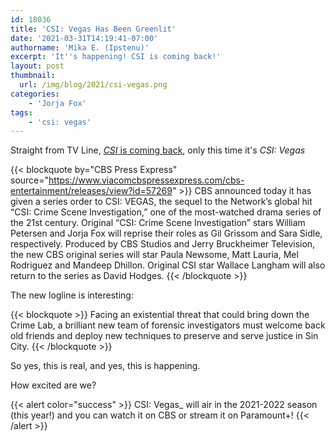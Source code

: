 ```yaml
---
id: 18036
title: 'CSI: Vegas Has Been Greenlit'
date: '2021-03-31T14:19:41-07:00'
authorname: 'Mika E. (Ipstenu)'
excerpt: 'It''s happening! CSI is coming back!'
layout: post
thumbnail:
  url: /img/blog/2021/csi-vegas.png
categories:
    - 'Jorja Fox'
tags:
    - 'csi: vegas'
---
```


Straight from TV Line, [_CSI_ is coming back](https://tvline.com/2021/03/31/csi-vegas-reboot-series-order-wallace-langham-hodges/), only this time it's _CSI: Vegas_

{{< blockquote by="CBS Press Express" source="https://www.viacomcbspressexpress.com/cbs-entertainment/releases/view?id=57269" >}}
CBS announced today it has given a series order to CSI: VEGAS, the sequel to the Network’s global hit “CSI: Crime Scene Investigation,” one of the most-watched drama series of the 21st century. Original “CSI: Crime Scene Investigation” stars William Petersen and Jorja Fox will reprise their roles as Gil Grissom and Sara Sidle, respectively. Produced by CBS Studios and Jerry Bruckheimer Television, the new CBS original series will star Paula Newsome, Matt Lauria, Mel Rodriguez and Mandeep Dhillon. Original CSI star Wallace Langham will also return to the series as David Hodges.
{{< /blockquote >}}

The new logline is interesting:

{{< blockquote >}}
Facing an existential threat that could bring down the Crime Lab, a brilliant new team of forensic investigators must welcome back old friends and deploy new techniques to preserve and serve justice in Sin City.
{{< /blockquote >}}

So yes, this is real, and yes, this is happening.

How excited are we?

{{< alert color="success" >}}
    CSI: Vegas_ will air in the 2021-2022 season (this year!) and you can watch it on CBS or stream it on Paramount+!
{{< /alert >}}

